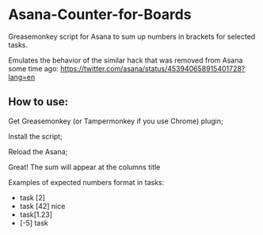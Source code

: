 # Asana-Counter-for-Boards

Greasemonkey script for Asana to sum up numbers in brackets for selected tasks.

Emulates the behavior of the similar hack that was removed from Asana some time ago:
https://twitter.com/asana/status/453940658915401728?lang=en

## How to use:
Get Greasemonkey (or Tampermonkey if you use Chrome)  plugin;

Install the script;

Reload the Asana;

Great! The sum will appear at the columns title


Examples of expected numbers format in tasks:

- task [2] 
- task [42] nice
- task[1.23]
- [-5] task

